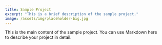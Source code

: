 ```yaml
---
title: Sample Project
excerpt: "This is a brief description of the sample project."
image: /assets/img/placeholder-big.jpg
---
```


This is the main content of the sample project. You can use Markdown here to describe your project in detail.
